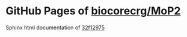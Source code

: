 GitHub Pages of [biocorecrg/MoP2](https://github.com/biocorecrg/MoP2.git)
===
Sphinx html documentation of [32f12975](https://github.com/biocorecrg/MoP2/tree/32f12975a3ce8ed61a42e9436153c8e8185cf72a)

